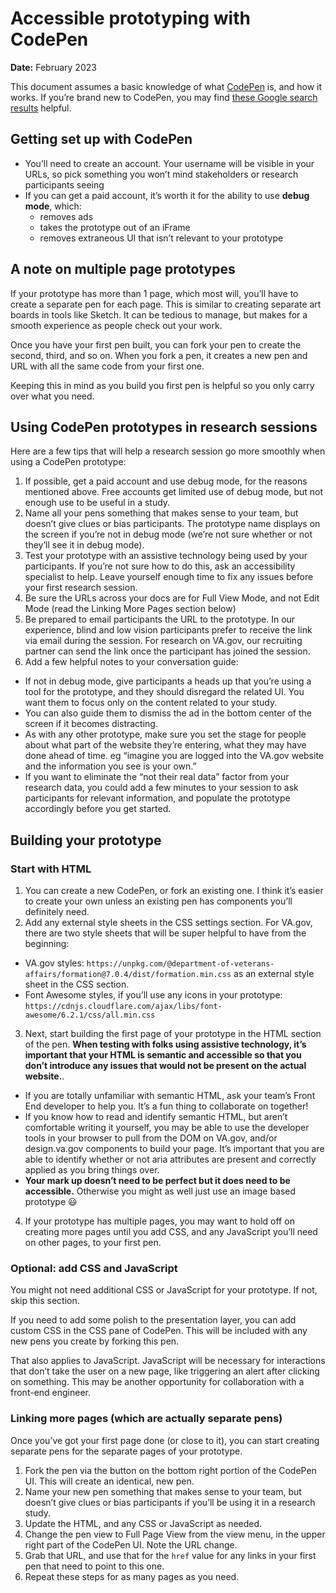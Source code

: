 # Accessible prototyping with CodePen
**Date:** February 2023

This document assumes a basic knowledge of what [CodePen](https://codepen.io/) is, and how it works. If you’re brand new to CodePen, you may find [these Google search results](https://www.google.com/search?q=how+to+use+codepen&rlz=1C5CHFA_enUS1035US1036&oq=how+to+use+codepen&aqs=chrome..69i57j69i64l3.1715j0j7&sourceid=chrome&ie=UTF-8) helpful.

## Getting set up with CodePen
- You’ll need to create an account.  Your username will be visible in your URLs, so pick something you won’t mind stakeholders or research participants seeing
- If you can get a paid account, it’s worth it for the ability to use **debug mode**, which:
	- removes ads 
	- takes the prototype out of an iFrame 
	- removes extraneous UI that isn’t relevant to your prototype

## A note on multiple page prototypes
If your prototype has more than 1 page, which most will, you’ll have to create a separate pen for each page. This is similar to creating separate art boards in tools like Sketch. It can be tedious to manage, but makes for a smooth experience as people check out your work.

Once you have your first pen built, you can fork your pen to create the second, third, and so on. When you fork a pen, it creates a new pen and URL with all the same code from your first one. 

Keeping this in mind as you build you first pen is helpful so you only carry over what you need.

## Using CodePen prototypes in research sessions
Here are a few tips that will help a research session go more smoothly when using a CodePen prototype:
1. If possible, get a paid account and use debug mode, for the reasons mentioned above.  Free accounts get limited use of debug mode, but not enough use to be useful in a study.
2. Name all your pens something that makes sense to your team, but doesn’t give clues or bias participants. The prototype name displays on the screen if you’re not in debug mode (we’re not sure whether or not they’ll see it in debug mode).
3. Test your prototype with an assistive technology being used by your participants. If you’re not sure how to do this, ask an accessibility specialist to help.  Leave yourself enough time to fix any issues before your first research session.
4. Be sure the URLs across your docs are for Full View Mode, and not Edit Mode (read the Linking More Pages section below)
5. Be prepared to email participants the URL to the prototype. In our experience, blind and low vision participants prefer to receive the link via email during the session.  For research on VA.gov, our recruiting partner can send the link once the participant has joined the session.
6. Add a few helpful notes to your conversation guide:
- If not in debug mode, give participants a heads up that you’re using a tool for the prototype, and they should disregard the related UI. You want them to  focus only on the content related to your study.
- You can also guide them to dismiss the ad in the bottom center of the screen if it becomes distracting.
- As with any other prototype, make sure you set the stage for people about what part of the website they’re entering, what they may have done ahead of time. eg “imagine you are logged into the VA.gov website and the information you see is your own.” 
- If you want to eliminate the “not their real data” factor from your research data, you could add a few minutes to your session to ask participants for relevant information, and populate the prototype accordingly before you get started.

## Building your prototype
### Start with HTML
1. You can create a new CodePen, or fork an existing one. I think it’s easier to create your own unless an existing pen has components you’ll definitely need.
2. Add any external style sheets in the CSS settings section. For VA.gov, there are two style sheets that will be super helpful to have from the beginning:
-  VA.gov styles:  `https://unpkg.com/@department-of-veterans-affairs/formation@7.0.4/dist/formation.min.css` as an external style sheet in the CSS section. 
- Font Awesome styles, if you’ll use any icons in your prototype: `https://cdnjs.cloudflare.com/ajax/libs/font-awesome/6.2.1/css/all.min.css`
3. Next, start building the first page of your prototype in the HTML section of the pen.  **When testing with folks using assistive technology, it’s important that your HTML is semantic and accessible so that you don’t introduce any issues that would not be present on the actual website.**. 
- If you are totally unfamiliar with semantic HTML, ask your team’s Front End developer to help you.  It’s a fun thing to collaborate on together!
- If you know how to read and identify semantic HTML, but aren’t comfortable writing it yourself, you may be able to use the developer tools in your browser to pull from the DOM on VA.gov, and/or design.va.gov components to build your page. It’s important that you are able to identify whether or not aria attributes are present and correctly applied as you bring things over.
- **Your mark up doesn’t need to be perfect but it does need to be accessible.** Otherwise you might as well just use an image based prototype 😃
4. If your prototype has multiple pages, you may want to hold off on creating more pages until you add CSS, and any JavaScript you’ll need on other pages, to your first pen.

### Optional: add CSS and JavaScript
You might not need additional CSS or JavaScript for your prototype.  If not, skip this section.

If you need to add some polish to the presentation layer, you can add custom CSS in the CSS pane of CodePen.  This will be included with any new pens you create by forking this pen.

That also applies to JavaScript. JavaScript will be necessary for interactions that don’t take the user on a new page, like triggering an alert after clicking on something. This may be another opportunity for collaboration with a front-end engineer.

### Linking more pages (which are actually separate pens)
Once you’ve got your first page done (or close to it), you can start creating separate pens for the separate pages of your prototype.  

1. Fork the pen via the button on the bottom right portion of the CodePen UI. This will create an identical, new pen.
2. Name your new pen something that makes sense to your team, but doesn’t give clues or bias participants if you’ll be using it in a research study.
3. Update the HTML, and any CSS or JavaScript as needed.
4. Change the pen view to Full Page View from the view menu, in the upper right part of the CodePen UI. Note the URL change.
5. Grab that URL, and use that for the `href` value for any links in your first pen that need to point to this one.
6. Repeat these steps for as many pages as you need.


